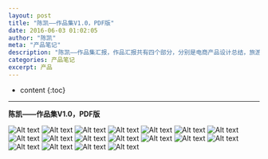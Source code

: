 ```yaml
---
layout: post
title: "陈凯——作品集V1.0，PDF版"
date: 2016-06-03 01:02:05
author: "陈凯"
meta: "产品笔记"
description: "陈凯——作品集汇报，作品汇报共有四个部分，分别是电商产品设计总结，旅游产品设计总结，共享经济产品探索，实习产品产出。目前所有的作品正在认真总结，第一部分，已经完成；后面的三部分汇报，正在加紧制作。"
categories: 产品笔记
excerpt: 产品
---
```


* content
{:toc}

----


**陈凯——作品集V1.0，PDF版**

![Alt text](http://littlewhitechen.github.io/project/product/p1.jpg)
![Alt text](http://littlewhitechen.github.io/project/product/p2.jpg)
![Alt text](http://littlewhitechen.github.io/project/product/p3.jpg)
![Alt text](http://littlewhitechen.github.io/project/product/p4.jpg)
![Alt text](http://littlewhitechen.github.io/project/product/p5.jpg)
![Alt text](http://littlewhitechen.github.io/project/product/p6.jpg)
![Alt text](http://littlewhitechen.github.io/project/product/p7.jpg)
![Alt text](http://littlewhitechen.github.io/project/product/p8.jpg)
![Alt text](http://littlewhitechen.github.io/project/product/p9.jpg)
![Alt text](http://littlewhitechen.github.io/project/product/p10.jpg)
![Alt text](http://littlewhitechen.github.io/project/product/p11.jpg)
![Alt text](http://littlewhitechen.github.io/project/product/p12.jpg)
![Alt text](http://littlewhitechen.github.io/project/product/p13.jpg)
![Alt text](http://littlewhitechen.github.io/project/product/p14.jpg)
![Alt text](http://littlewhitechen.github.io/project/product/p15.jpg)
![Alt text](http://littlewhitechen.github.io/project/product/p16.jpg)
![Alt text](http://littlewhitechen.github.io/project/product/p17.jpg)
![Alt text](http://littlewhitechen.github.io/project/product/p18.jpg)


